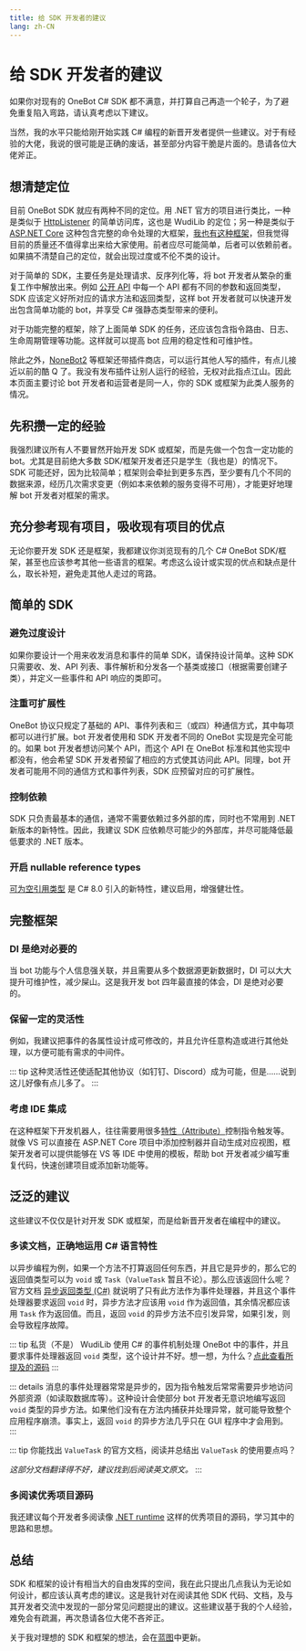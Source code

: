 ```yaml
---
title: 给 SDK 开发者的建议
lang: zh-CN
---
```

# 给 SDK 开发者的建议
如果你对现有的 OneBot C# SDK 都不满意，并打算自己再造一个轮子，为了避免重复陷入弯路，请认真考虑以下建议。

当然，我的水平只能给刚开始实践 C# 编程的新晋开发者提供一些建议。对于有经验的大佬，我说的很可能是正确的废话，甚至部分内容干脆是片面的。恳请各位大佬斧正。

## 想清楚定位
目前 OneBot SDK 就应有两种不同的定位。用 .NET 官方的项目进行类比，一种是类似于 [HttpListener](https://docs.microsoft.com/en-us/dotnet/api/system.net.httplistener) 的简单访问库，这也是 WudiLib 的定位；另一种是类似于 [ASP.NET Core](https://dotnet.microsoft.com/apps/aspnet) 这种包含完整的命令处理的大框架，[我也有这种框架](https://github.com/b11p/OsuQqBotForNewbieGroup/tree/master/Bleatingsheep.NewHydrant.Bot)，但我觉得目前的质量还不值得拿出来给大家使用。前者应尽可能简单，后者可以依赖前者。如果搞不清楚自己的定位，就会出现过度或不伦不类的设计。

对于简单的 SDK，主要任务是处理请求、反序列化等，将 bot 开发者从繁杂的重复工作中解放出来。例如 [公开 API](https://github.com/howmanybots/onebot/blob/master/v11/specs/api/public.md) 中每一个 API 都有不同的参数和返回类型，SDK 应该定义好所对应的请求方法和返回类型，这样 bot 开发者就可以快速开发出包含简单功能的 bot，并享受 C# 强静态类型带来的便利。

对于功能完整的框架，除了上面简单 SDK 的任务，还应该包含指令路由、日志、生命周期管理等功能。这样就可以提高 bot 应用的稳定性和可维护性。

除此之外，[NoneBot2](https://v2.nonebot.dev/) 等框架还带插件商店，可以运行其他人写的插件，有点儿接近以前的酷 Q 了。我没有发布插件让别人运行的经验，无权对此指点江山。因此本页面主要讨论 bot 开发者和运营者是同一人，你的 SDK 或框架为此类人服务的情况。

## 先积攒一定的经验
我强烈建议所有人不要冒然开始开发 SDK 或框架，而是先做一个包含一定功能的 bot。尤其是目前绝大多数 SDK/框架开发者还只是学生（我也是）的情况下。SDK 可能还好，因为比较简单；框架则会牵扯到更多东西，至少要有几个不同的数据来源，经历几次需求变更（例如本来依赖的服务变得不可用），才能更好地理解 bot 开发者对框架的需求。

## 充分参考现有项目，吸收现有项目的优点
无论你要开发 SDK 还是框架，我都建议你浏览现有的几个 C# OneBot SDK/框架，甚至也应该参考其他一些语言的框架。考虑这么设计或实现的优点和缺点是什么，取长补短，避免走其他人走过的弯路。

## 简单的 SDK
### 避免过度设计
如果你要设计一个用来收发消息和事件的简单 SDK，请保持设计简单。这种 SDK 只需要收、发、API 列表、事件解析和分发各一个基类或接口（根据需要创建子类），并定义一些事件和 API 响应的类即可。

### 注重可扩展性
OneBot 协议只规定了基础的 API、事件列表和三（或四）种通信方式，其中每项都可以进行扩展。bot 开发者使用和 SDK 开发者不同的 OneBot 实现是完全可能的。如果 bot 开发者想访问某个 API，而这个 API 在 OneBot 标准和其他实现中都没有，他会希望 SDK 开发者预留了相应的方式使其访问此 API。同理，bot 开发者可能用不同的通信方式和事件列表，SDK 应预留对应的可扩展性。

### 控制依赖
SDK 只负责最基本的通信，通常不需要依赖过多外部的库，同时也不常用到 .NET 新版本的新特性。因此，我建议 SDK 应依赖尽可能少的外部库，并尽可能降低最低要求的 .NET 版本。

### 开启 nullable reference types
[可为空引用类型](https://docs.microsoft.com/zh-cn/dotnet/csharp/nullable-references) 是 C# 8.0 引入的新特性，建议启用，增强健壮性。

## 完整框架
### DI 是绝对必要的
当 bot 功能与个人信息强关联，并且需要从多个数据源更新数据时，DI 可以大大提升可维护性，减少屎山。这是我开发 bot 四年最直接的体会，DI 是绝对必要的。

### 保留一定的灵活性
例如，我建议把事件的各属性设计成可修改的，并且允许任意构造或进行其他处理，以方便可能有需求的中间件。

::: tip
这种灵活性还使适配其他协议（如钉钉、Discord）成为可能，但是……说到这儿好像有点儿多了。
:::

### 考虑 IDE 集成
在这种框架下开发机器人，往往需要用很多[特性（Attribute）](https://docs.microsoft.com/zh-cn/dotnet/csharp/programming-guide/concepts/attributes/)控制指令触发等。就像 VS 可以直接在 ASP.NET Core 项目中添加控制器并自动生成对应视图，框架开发者可以提供能够在 VS 等 IDE 中使用的模板，帮助 bot 开发者减少编写重复代码，快速创建项目或添加新功能等。

## 泛泛的建议
这些建议不仅仅是针对开发 SDK 或框架，而是给新晋开发者在编程中的建议。

### 多读文档，正确地运用 C# 语言特性
以异步编程为例，如果一个方法不打算返回任何东西，并且它是异步的，那么它的返回值类型可以为 `void` 或 `Task`（`ValueTask` 暂且不论）。那么应该返回什么呢？官方文档 [异步返回类型 (C#)](https://docs.microsoft.com/zh-cn/dotnet/csharp/programming-guide/concepts/async/async-return-types) 就说明了只有此方法作为事件处理器，并且这个事件处理器要求返回 `void` 时，异步方法才应该用 `void` 作为返回值，其余情况都应该用 `Task` 作为返回值。而且，返回 `void` 的异步方法不应引发异常，如果引发，则会导致程序故障。

::: tip 私货（不是）
WudiLib 使用 C# 的事件机制处理 OneBot 中的事件，并且要求事件处理器返回 `void` 类型，这个设计并不好。想一想，为什么？[点此查看所提及的源码](https://github.com/int-and-his-friends/Sisters.WudiLib/blob/d66504387f253b0c2d556806ff3fd4e6cd382fa8/Sisters.WudiLib/Posts/ApiPostListener.cs#L598)
:::

::: details
消息的事件处理器常常是异步的，因为指令触发后常常需要异步地访问外部资源（如读取数据库等）。这种设计会使部分 bot 开发者无意识地编写返回 `void` 类型的异步方法。如果他们没有在方法内捕获并处理异常，就可能导致整个应用程序崩溃。事实上，返回 `void` 的异步方法几乎只在 GUI 程序中才会用到。
:::

::: tip
你能找出 `ValueTask` 的官方文档，阅读并总结出 `ValueTask` 的使用要点吗？

*这部分文档翻译得不好，建议找到后阅读英文原文。*
:::

### 多阅读优秀项目源码
我还建议每个开发者多阅读像 [.NET runtime](https://github.com/dotnet/runtime) 这样的优秀项目的源码，学习其中的思路和思想。

## 总结
SDK 和框架的设计有相当大的自由发挥的空间，我在此只提出几点我认为无论如何设计，都应该认真考虑的建议。这是我针对在阅读其他 SDK 代码、文档，及与其开发者交流中发现的一部分常见问题提出的建议。这些建议基于我的个人经验，难免会有疏漏，再次恳请各位大佬不吝斧正。

关于我对理想的 SDK 和框架的想法，会在[蓝图](lantu.md)中更新。